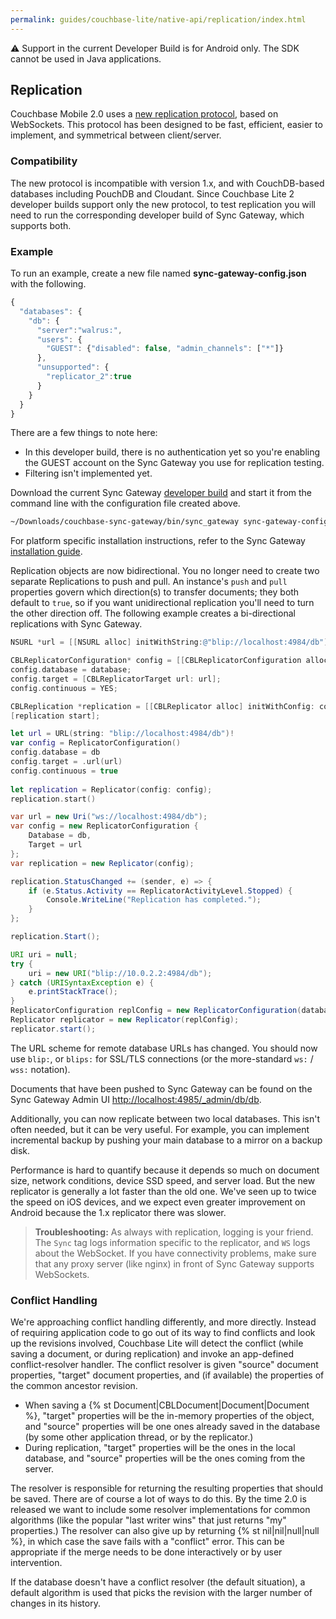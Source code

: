 ```yaml
---
permalink: guides/couchbase-lite/native-api/replication/index.html
---
```


<block class="java" />

⚠ Support in the current Developer Build is for Android only. The SDK cannot be used in Java applications.

<block class="all" />

## Replication

Couchbase Mobile 2.0 uses a [new replication protocol](https://github.com/couchbase/couchbase-lite-core/wiki/Replication-Protocol), based on WebSockets. This protocol has been designed to be fast, efficient, easier to implement, and symmetrical between client/server.

### Compatibility

The new protocol is incompatible with version 1.x, and with CouchDB-based databases including PouchDB and Cloudant. Since Couchbase Lite 2 developer builds support only the new protocol, to test replication you will need to run the corresponding developer build of Sync Gateway, which supports both.

### Example

To run an example, create a new file named **sync-gateway-config.json** with the following.

```javascript
{
  "databases": {
    "db": {
      "server":"walrus:",
      "users": {
        "GUEST": {"disabled": false, "admin_channels": ["*"]}
      },
      "unsupported": {
        "replicator_2":true
      }
    }
  }
}
```

There are a few things to note here:

- In this developer build, there is no authentication yet so you're enabling the GUEST account on the Sync Gateway you use for replication testing.
- Filtering isn't implemented yet.

Download the current Sync Gateway [developer build](../../whatsnew.html) and start it from the command line with the configuration file created above.

```bash
~/Downloads/couchbase-sync-gateway/bin/sync_gateway sync-gateway-config.json
```

For platform specific installation instructions, refer to the Sync Gateway [installation guide](../../../current/installation/sync-gateway/index.html).

Replication objects are now bidirectional. You no longer need to create two separate Replications to push and pull. An instance's `push` and `pull` properties govern which direction(s) to transfer documents; they both default to `true`, so if you want unidirectional replication you'll need to turn the other direction off. The following example creates a bi-directional replications with Sync Gateway.

<block class="objc" />

```objectivec
NSURL *url = [[NSURL alloc] initWithString:@"blip://localhost:4984/db"];

CBLReplicatorConfiguration* config = [[CBLReplicatorConfiguration alloc] init];
config.database = database;
config.target = [CBLReplicatorTarget url: url];
config.continuous = YES;

CBLReplication *replication = [[CBLReplicator alloc] initWithConfig: config];
[replication start];
```

<block class="swift" />

```swift
let url = URL(string: "blip://localhost:4984/db")!
var config = ReplicatorConfiguration()
config.database = db
config.target = .url(url)
config.continuous = true
        
let replication = Replicator(config: config);
replication.start()
```

<block class="csharp" />

```c#
var url = new Uri("ws://localhost:4984/db");
var config = new ReplicatorConfiguration {
    Database = db,
    Target = url
};
var replication = new Replicator(config);

replication.StatusChanged += (sender, e) => {
	if (e.Status.Activity == ReplicatorActivityLevel.Stopped) {
		Console.WriteLine("Replication has completed.");
	}
};

replication.Start();
```

<block class="java" />

```java
URI uri = null;
try {
	uri = new URI("blip://10.0.2.2:4984/db");
} catch (URISyntaxException e) {
	e.printStackTrace();
}
ReplicatorConfiguration replConfig = new ReplicatorConfiguration(database, uri);
Replicator replicator = new Replicator(replConfig);
replicator.start();
```

<block class="all" />

The URL scheme for remote database URLs has changed. You should now use `blip:`, or `blips:` for SSL/TLS connections (or the more-standard `ws:` / `wss:` notation).

Documents that have been pushed to Sync Gateway can be found on the Sync Gateway Admin UI [http://localhost:4985/_admin/db/db](http://localhost:4985/_admin/db/db).

Additionally, you can now replicate between two local databases. This isn't often needed, but it can be very useful. For example, you can implement incremental backup by pushing your main database to a mirror on a backup disk.

Performance is hard to quantify because it depends so much on document size, network conditions, device SSD speed, and server load. But the new replicator is generally a lot faster than the old one. We've seen up to twice the speed on iOS devices, and we expect even greater improvement on Android because the 1.x replicator there was slower.

> **Troubleshooting:** As always with replication, logging is your friend. The `Sync` tag logs information specific to the replicator, and `WS` logs about the WebSocket. If you have connectivity problems, make sure that any proxy server (like nginx) in front of Sync Gateway supports WebSockets.

<block class="all" />

### Conflict Handling

We're approaching conflict handling differently, and more directly. Instead of requiring application code to go out of its way to find conflicts and look up the revisions involved, Couchbase Lite will detect the conflict (while saving a document, or during replication) and invoke an app-defined conflict-resolver handler. The conflict resolver is given "source" document properties, "target" document properties, and (if available) the properties of the common ancestor revision.

* When saving a {% st Document|CBLDocument|Document|Document %}, "target" properties will be the in-memory properties of the object, and "source" properties will be one ones already saved in the database (by some other application thread, or by the replicator.)
* During replication, "target" properties will be the ones in the local database, and "source" properties will be the ones coming from the server.

The resolver is responsible for returning the resulting properties that should be saved. There are of course a lot of ways to do this. By the time 2.0 is released we want to include some resolver implementations for common algorithms (like the popular "last writer wins" that just returns "my" properties.) The resolver can also give up by returning {% st nil|nil|null|null %}, in which case the save fails with a "conflict" error. This can be appropriate if the merge needs to be done interactively or by user intervention.

If the database doesn't have a conflict resolver (the default situation), a default algorithm is used that picks the revision with the larger number of changes in its history.